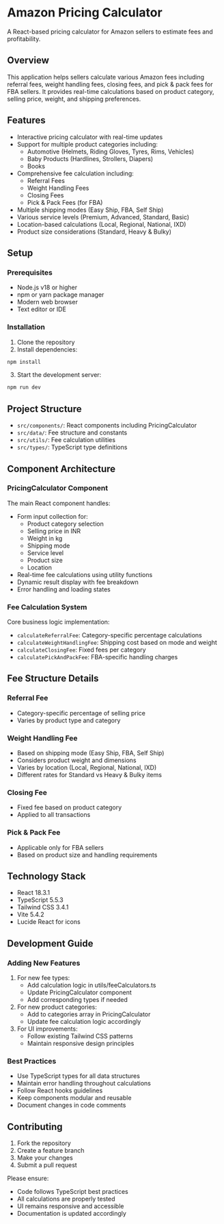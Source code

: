 # Amazon Pricing Calculator

A React-based pricing calculator for Amazon sellers to estimate fees and profitability.

## Overview
This application helps sellers calculate various Amazon fees including referral fees, weight handling fees, closing fees, and pick & pack fees for FBA sellers. It provides real-time calculations based on product category, selling price, weight, and shipping preferences.

## Features
- Interactive pricing calculator with real-time updates
- Support for multiple product categories including:
  - Automotive (Helmets, Riding Gloves, Tyres, Rims, Vehicles)
  - Baby Products (Hardlines, Strollers, Diapers)
  - Books
- Comprehensive fee calculation including:
  - Referral Fees
  - Weight Handling Fees
  - Closing Fees
  - Pick & Pack Fees (for FBA)
- Multiple shipping modes (Easy Ship, FBA, Self Ship)
- Various service levels (Premium, Advanced, Standard, Basic)
- Location-based calculations (Local, Regional, National, IXD)
- Product size considerations (Standard, Heavy & Bulky)

## Setup

### Prerequisites
- Node.js v18 or higher
- npm or yarn package manager
- Modern web browser
- Text editor or IDE

### Installation
1. Clone the repository
2. Install dependencies:
```bash
npm install
```
3. Start the development server:
```bash
npm run dev
```

## Project Structure
- `src/components/`: React components including PricingCalculator
- `src/data/`: Fee structure and constants
- `src/utils/`: Fee calculation utilities
- `src/types/`: TypeScript type definitions

## Component Architecture

### PricingCalculator Component
The main React component handles:
- Form input collection for:
  - Product category selection
  - Selling price in INR
  - Weight in kg
  - Shipping mode
  - Service level
  - Product size
  - Location
- Real-time fee calculations using utility functions
- Dynamic result display with fee breakdown
- Error handling and loading states

### Fee Calculation System
Core business logic implementation:
- `calculateReferralFee`: Category-specific percentage calculations
- `calculateWeightHandlingFee`: Shipping cost based on mode and weight
- `calculateClosingFee`: Fixed fees per category
- `calculatePickAndPackFee`: FBA-specific handling charges

## Fee Structure Details

### Referral Fee
- Category-specific percentage of selling price
- Varies by product type and category

### Weight Handling Fee
- Based on shipping mode (Easy Ship, FBA, Self Ship)
- Considers product weight and dimensions
- Varies by location (Local, Regional, National, IXD)
- Different rates for Standard vs Heavy & Bulky items

### Closing Fee
- Fixed fee based on product category
- Applied to all transactions

### Pick & Pack Fee
- Applicable only for FBA sellers
- Based on product size and handling requirements

## Technology Stack
- React 18.3.1
- TypeScript 5.5.3
- Tailwind CSS 3.4.1
- Vite 5.4.2
- Lucide React for icons

## Development Guide

### Adding New Features
1. For new fee types:
   - Add calculation logic in utils/feeCalculators.ts
   - Update PricingCalculator component
   - Add corresponding types if needed
2. For new product categories:
   - Add to categories array in PricingCalculator
   - Update fee calculation logic accordingly
3. For UI improvements:
   - Follow existing Tailwind CSS patterns
   - Maintain responsive design principles

### Best Practices
- Use TypeScript types for all data structures
- Maintain error handling throughout calculations
- Follow React hooks guidelines
- Keep components modular and reusable
- Document changes in code comments

## Contributing
1. Fork the repository
2. Create a feature branch
3. Make your changes
4. Submit a pull request

Please ensure:
- Code follows TypeScript best practices
- All calculations are properly tested
- UI remains responsive and accessible
- Documentation is updated accordingly